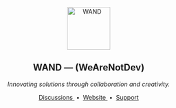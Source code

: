 <div align="center">
  <a href="https://wearenotdevs.dev">
    <img src="https://avatars.githubusercontent.com/u/221390043?s=200&v=4" alt="WAND" height="100">
  </a>
  
  <h2><strong>WAND</strong> — (WeAreNotDev)</h2>
  <p><em>Innovating solutions through collaboration and creativity.</em></p>

  <p>
    <a href="https://github.com/orgs/WeAreNotDev/discussions">
      Discussions
    </a>
    &nbsp;•&nbsp;
    <a href="https://wearenotdevs.dev/">
      Website
    </a>
    &nbsp;•&nbsp;
    <a href="https://wearenotdevs.dev/support">
      Support
    </a>
  </p>
</div>
